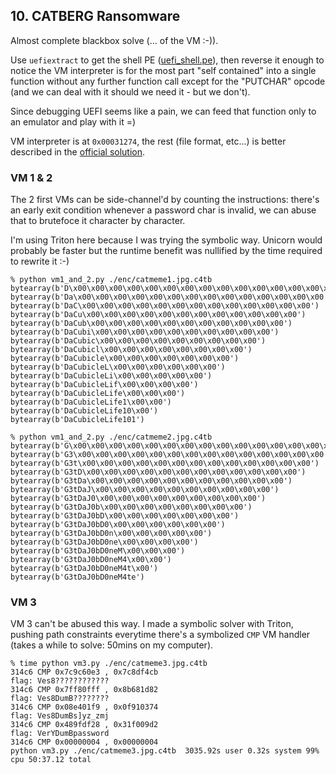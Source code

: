 ## 10. CATBERG Ransomware

Almost complete blackbox solve (... of the VM :-)).

Use `uefiextract` to get the shell PE ([uefi_shell.pe](uefi_shell.pe)), then reverse it enough
to notice the VM interpreter is for the most part "self contained" into a single function
without any further function call except for the "PUTCHAR" opcode (and we can deal with it should we need it - but we don't).

Since debugging UEFI seems like a pain, we can feed that function only to an emulator and play with it =)

VM interpreter is at `0x00031274`, the rest (file format, etc...) is better described in the [official solution](https://services.google.com/fh/files/misc/flare-on11-challenge10-catbert-ransomware.pdf).


### VM 1 & 2

The 2 first VMs can be side-channel'd by counting the instructions: there's an early exit
condition whenever a password char is invalid, we can abuse that to brutefoce it character by
character.

I'm using Triton here because I was trying the symbolic way. Unicorn would probably be faster
but the runtime benefit was nullified by the time required to rewrite it :-)

```
% python vm1_and_2.py ./enc/catmeme1.jpg.c4tb
bytearray(b'D\x00\x00\x00\x00\x00\x00\x00\x00\x00\x00\x00\x00\x00\x00\x00')
bytearray(b'Da\x00\x00\x00\x00\x00\x00\x00\x00\x00\x00\x00\x00\x00\x00')
bytearray(b'DaC\x00\x00\x00\x00\x00\x00\x00\x00\x00\x00\x00\x00\x00')
bytearray(b'DaCu\x00\x00\x00\x00\x00\x00\x00\x00\x00\x00\x00\x00')
bytearray(b'DaCub\x00\x00\x00\x00\x00\x00\x00\x00\x00\x00\x00')
bytearray(b'DaCubi\x00\x00\x00\x00\x00\x00\x00\x00\x00\x00')
bytearray(b'DaCubic\x00\x00\x00\x00\x00\x00\x00\x00\x00')
bytearray(b'DaCubicl\x00\x00\x00\x00\x00\x00\x00\x00')
bytearray(b'DaCubicle\x00\x00\x00\x00\x00\x00\x00')
bytearray(b'DaCubicleL\x00\x00\x00\x00\x00\x00')
bytearray(b'DaCubicleLi\x00\x00\x00\x00\x00')
bytearray(b'DaCubicleLif\x00\x00\x00\x00')
bytearray(b'DaCubicleLife\x00\x00\x00')
bytearray(b'DaCubicleLife1\x00\x00')
bytearray(b'DaCubicleLife10\x00')
bytearray(b'DaCubicleLife101')
```
```
% python vm1_and_2.py ./enc/catmeme2.jpg.c4tb
bytearray(b'G\x00\x00\x00\x00\x00\x00\x00\x00\x00\x00\x00\x00\x00\x00\x00')
bytearray(b'G3\x00\x00\x00\x00\x00\x00\x00\x00\x00\x00\x00\x00\x00\x00')
bytearray(b'G3t\x00\x00\x00\x00\x00\x00\x00\x00\x00\x00\x00\x00\x00')
bytearray(b'G3tD\x00\x00\x00\x00\x00\x00\x00\x00\x00\x00\x00\x00')
bytearray(b'G3tDa\x00\x00\x00\x00\x00\x00\x00\x00\x00\x00\x00')
bytearray(b'G3tDaJ\x00\x00\x00\x00\x00\x00\x00\x00\x00\x00')
bytearray(b'G3tDaJ0\x00\x00\x00\x00\x00\x00\x00\x00\x00')
bytearray(b'G3tDaJ0b\x00\x00\x00\x00\x00\x00\x00\x00')
bytearray(b'G3tDaJ0bD\x00\x00\x00\x00\x00\x00\x00')
bytearray(b'G3tDaJ0bD0\x00\x00\x00\x00\x00\x00')
bytearray(b'G3tDaJ0bD0n\x00\x00\x00\x00\x00')
bytearray(b'G3tDaJ0bD0ne\x00\x00\x00\x00')
bytearray(b'G3tDaJ0bD0neM\x00\x00\x00')
bytearray(b'G3tDaJ0bD0neM4\x00\x00')
bytearray(b'G3tDaJ0bD0neM4t\x00')
bytearray(b'G3tDaJ0bD0neM4te')
```

### VM 3

VM 3 can't be abused this way. I made a symbolic solver with Triton, pushing path constraints
everytime there's a symbolized `CMP` VM handler (takes a while to solve: 50mins on my computer).

```
% time python vm3.py ./enc/catmeme3.jpg.c4tb
314c6 CMP 0x7c9c60e3 , 0x7c8df4cb
flag: Ves8????????????
314c6 CMP 0x7ff80fff , 0x8b681d82
flag: Ves8DumB????????
314c6 CMP 0x08e401f9 , 0x0f910374
flag: Ves8DumBs]yz_zmj
314c6 CMP 0x489fdf28 , 0x31f009d2
flag: VerYDumBpassword
314c6 CMP 0x00000004 , 0x00000004
python vm3.py ./enc/catmeme3.jpg.c4tb  3035.92s user 0.32s system 99% cpu 50:37.12 total
```
